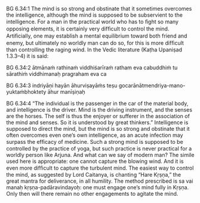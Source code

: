 BG 6.34:1	The mind is so strong and obstinate that it sometimes overcomes the intelligence, although the mind is supposed to be subservient to the intelligence. For a man in the practical world who has to ﬁght so many opposing elements, it is certainly very difﬁcult to control the mind. Artiﬁcially, one may establish a mental equilibrium toward both friend and enemy, but ultimately no worldly man can do so, for this is more difﬁcult than controlling the raging wind. In the Vedic literature (Kaṭha Upaniṣad 1.3.3–4) it is said:

BG 6.34:2	ātmānaṁ rathinaṁ viddhiśarīraṁ ratham eva cabuddhiṁ tu sārathiṁ viddhimanaḥ pragraham eva ca

BG 6.34:3	indriyāṇi hayān āhurviṣayāṁs teṣu gocarānātmendriya-mano-yuktaṁbhoktety āhur manīṣiṇaḥ

BG 6.34:4	“The individual is the passenger in the car of the material body, and intelligence is the driver. Mind is the driving instrument, and the senses are the horses. The self is thus the enjoyer or sufferer in the association of the mind and senses. So it is understood by great thinkers.” Intelligence is supposed to direct the mind, but the mind is so strong and obstinate that it often overcomes even one’s own intelligence, as an acute infection may surpass the efﬁcacy of medicine. Such a strong mind is supposed to be controlled by the practice of yoga, but such practice is never practical for a worldly person like Arjuna. And what can we say of modern man? The simile used here is appropriate: one cannot capture the blowing wind. And it is even more difﬁcult to capture the turbulent mind. The easiest way to control the mind, as suggested by Lord Caitanya, is chanting “Hare Kṛṣṇa,” the great mantra for deliverance, in all humility. The method prescribed is sa vai manaḥ kṛṣṇa-padāravindayoḥ: one must engage one’s mind fully in Kṛṣṇa. Only then will there remain no other engagements to agitate the mind.